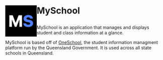 <div> <h1> <p "font-size:200px;"> <img align="left" src="https://github.com/HSP-Studios/MySchool/blob/1-create-logo/resources/logo/png/Dark-Icon.png" alt="" width="100">MySchool</p> </h1>

MySchool is an application that manages and displays student and class information at a glance.
</div>

MySchool is based off of [OneSchool](https://oslp.eq.edu.au), the student information managment platform run by the Queensland Government. It is used across all state schools in Queensland.